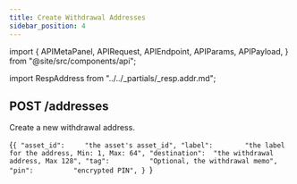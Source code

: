 ```yaml
---
title: Create Withdrawal Addresses
sidebar_position: 4
---
```


import {
  APIMetaPanel,
  APIRequest,
  APIEndpoint,
  APIParams,
  APIPayload,
} from "@site/src/components/api";

import RespAddress from "../../_partials/_resp.addr.md";

## POST /addresses

Create a new withdrawal address.

<APIEndpoint url="/addresses" />

<APIMetaPanel scope="Authorized" scopeNote="" />

<APIPayload>{`{
  "asset_id":     "the asset's asset_id",
  "label":        "the label for the address, Min: 1, Max: 64",
  "destination":  "the withdrawal address, Max 128",
  "tag":          "Optional, the withdrawal memo",
  "pin":          "encrypted PIN",
}
`}</APIPayload>

<APIRequest
  title="Create an ETH address"
  method="POST"
  url='/addresses --data &apos;{"asset_id":"43d61dcd-e413-450d-80b8-101d5e903357","label":"Jason ETH Address","pin":"nRF5OyFmO4REG6lcPk1jwKDJrENim791uLe+HH0g7EwQHXK9FgCMJl5RDKbeCNDW","destination":"0x86fa049857e0209aa7d9e616f7eb3b3b78ecfdb0", "tag": "", "label": ""}&apos;'
/>

<RespAddress />
